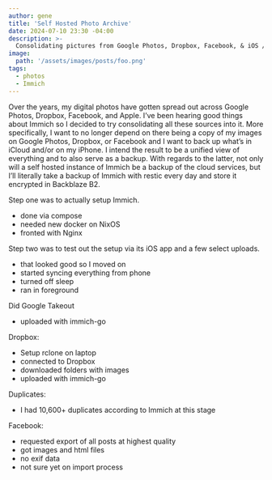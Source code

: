 ```yaml
---
author: gene
title: 'Self Hosted Photo Archive'
date: 2024-07-10 23:30 -04:00
description: >-
  Consolidating pictures from Google Photos, Dropbox, Facebook, & iOS / iCloud
image:
  path: '/assets/images/posts/foo.png'
tags:
  - photos
  - Immich
---
```


Over the years, my digital photos have gotten spread out across Google Photos, Dropbox, Facebook, and Apple. I’ve been hearing good things about Immich so I decided to try consolidating all these sources into it. More specifically, I want to no longer depend on there being a copy of my images on Google Photos, Dropbox, or Facebook and I want to back up what’s in iCloud and/or on my iPhone. I intend the result to be a unified view of everything and to also serve as a backup. With regards to the latter, not only will a self hosted instance of Immich be a backup of the cloud services, but I’ll literally take a backup of Immich with restic every day and store it encrypted in Backblaze B2.

Step one was to actually setup Immich. 
- done via compose
- needed new docker on NixOS
- fronted with Nginx

Step two was to test out the setup via its iOS app and a few select uploads. 
- that looked good so I moved on
- started syncing everything from phone
- turned off sleep
- ran in foreground 

Did Google Takeout 
- uploaded with immich-go

Dropbox:
- Setup rclone on laptop
- connected to Dropbox 
- downloaded folders with images
- uploaded with immich-go

Duplicates:
- I had 10,600+ duplicates according to Immich at this stage

Facebook:
- requested export of all posts at highest quality 
- got images and html files
- no exif data
- not sure yet on import process

